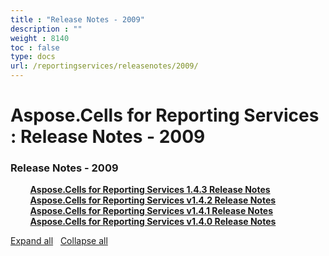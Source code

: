 ```yaml
---
title : "Release Notes - 2009" 
description : "" 
weight : 8140 
toc : false
type: docs
url: /reportingservices/releasenotes/2009/
---
```


# Aspose.Cells for Reporting Services : Release Notes - 2009


### Release Notes - 2009

&nbsp;&nbsp;&nbsp;&nbsp;&nbsp;&nbsp;&nbsp;&nbsp;[**Aspose.Cells for Reporting Services 1.4.3 Release Notes**](https://docs2.aspose.com/cells/reportingservices/releasenotes/2009/aspose.cells+for+reporting+services+1.4.3+release+notes)    
&nbsp;&nbsp;&nbsp;&nbsp;&nbsp;&nbsp;&nbsp;&nbsp;[**Aspose.Cells for Reporting Services v1.4.2 Release Notes**](https://docs2.aspose.com/cells/reportingservices/releasenotes/2009/aspose.cells+for+reporting+services+v1.4.2+release+notes)    
&nbsp;&nbsp;&nbsp;&nbsp;&nbsp;&nbsp;&nbsp;&nbsp;[**Aspose.Cells for Reporting Services v1.4.1 Release Notes**](https://docs2.aspose.com/cells/reportingservices/releasenotes/2009/aspose.cells+for+reporting+services+v1.4.1+release+notes)    
&nbsp;&nbsp;&nbsp;&nbsp;&nbsp;&nbsp;&nbsp;&nbsp;[**Aspose.Cells for Reporting Services v1.4.0 Release Notes**](https://docs2.aspose.com/cells/reportingservices/releasenotes/2009/aspose.cells+for+reporting+services+v1.4.0+release+notes)    

[Expand all](#)   [Collapse all](#)

           

